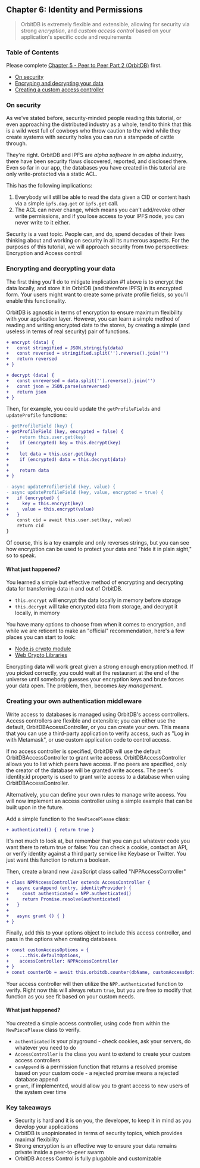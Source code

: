 ## Chapter 6: Identity and Permissions

> OrbitDB is extremely flexible and extensible, allowing for security via strong _encryption_, and _custom access control_ based on your application's specific code and requirements

<div>
  <h3>Table of Contents</h3>

Please complete [Chapter 5 - Peer to Peer Part 2 (OrbitDB)](./05_P2P_Part_2.md) first.

- [On security](#on-security)
- [Encryping and decrypting your data](#encrypting-and-decrypting-your-data)
- [Creating a custom access controller](#creating-a-custom-access-controller)
</div>

### On security

As we've stated before, security-minded people reading this tutorial, or even approaching the distributed industry as a whole, tend to think that this is a wild west full of cowboys who throw caution to the wind while they create systems with security holes you can run a stampede of cattle through.

They're right. OrbitDB and IPFS are _alpha software in an alpha industry_, there have been security flaws discovered, reported, and disclosed there. Even so far in our app, the databases you have created in this tutorial are only write-protected via a static ACL.

This has the following implications:

1. Everybody will still be able to read the data given a CID or content hash via a simple `ipfs.dag.get` or `ipfs.get` call.
2. The ACL can never change, which means you can't add/revoke other write permissions, and if you lose access to your IPFS node, you can never write to it either.

Security is a vast topic. People can, and do, spend decades of their lives thinking about and working on security in all its numerous aspects. For the purposes of this tutorial, we will approach security from two perspectives: Encryption and Access control

### Encrypting and decrypting your data

The first thing you'll do to mitigate implication #1 above is to encrypt the data locally, and store it in OrbitDB (and therefore IPFS) in its encrypted form. Your users might want to create some private profile fields, so you'll enable this functionality.

OrbitDB is agnostic in terms of encryption to ensure maximum flexibility with your application layer. However, you can learn a simple method of reading and writing encrypted data to the stores, by creating a simple (and useless in terms of real security) pair of functions.

```diff
+ encrypt (data) {
+   const stringified = JSON.stringify(data)
+   const reversed = stringified.split('').reverse().join('')
+   return reversed
+ }

+ decrypt (data) {
+   const unreversed = data.split('').reverse().join('')
+   const json = JSON.parse(unreversed)
+   return json
+ }
```

Then, for example, you could update the `getProfileFields` and `updateProfile` functions:

```diff
- getProfileField (key) {
+ getProfileField (key, encrypted = false) {
-    return this.user.get(key)
+    if (encrypted) key = this.decrypt(key)
+
+    let data = this.user.get(key)
+    if (encrypted) data = this.decrypt(data)
+
+    return data
+ }

- async updateProfileField (key, value) {
- async updateProfileField (key, value, encrypted = true) {
+   if (encrypted) {
+     key = this.encrypt(key)
+     value = this.encrypt(value)
+   }
    const cid = await this.user.set(key, value)
    return cid
}
```

Of course, this is a toy example and only reverses strings, but you can see how encryption can be used to protect your data and "hide it in plain sight," so to speak.

#### What just happened?

You learned a simple but effective method of encrypting and decrypting data for transferring data in and out of OrbitDB.

- `this.encrypt` will encrypt the data locally in memory before storage
- `this.decrypt` will take encrypted data from storage, and decrypt it locally, in memory

You have many options to choose from when it comes to encryption, and while we are reticent to make an "official" recommendation, here's a few places you can start to look:

- [Node.js crypto module](https://nodejs.org/api/crypto.html)
- [Web Crypto Libraries](https://developer.mozilla.org/en-US/docs/Web/API/Web_Crypto_API)

Encrypting data will work great given a strong enough encryption method. If you picked correctly, you could wait at the restaurant at the end of the universe until somebody guesses your encryption keys and brute forces your data open. The problem, then, becomes _key management_.

### Creating your own authentication middleware

Write access to databases is managed using OrbitDB's access controllers. Access controllers are flexible and extensible; you can either use the default, OrbitDBAccessController, or you can create your own. This means that you can use a third-party application to verify access, such as "Log in with Metamask", or use custom application code to control access.

If no access controller is specified, OrbitDB will use the default OrbitDBAccessController to grant write access. OrbitDBAccessController allows you to list which peers have access. If no peers are specified, only the creator of the database will be granted write access. The peer's identity.id property is used to grant write access to a database when using OrbitDBAccessController.

Alternatively, you can define your own rules to manage write access. You will now implement an access controller using a simple example that can be built upon in the future.

Add a simple function to the `NewPiecePlease` class:

```diff
+ authenticated() { return true }
```

It's not much to look at, but remember that you can put whatever code you want there to return true or false: You can check a cookie, contact an API, or verify identity against a third party service like Keybase or Twitter. You just want this function to return a boolean.

Then, create a brand new JavaScript class called "NPPAccessController"

```diff
+ class NPPAccessController extends AccessController {
+   async canAppend (entry, identityProvider) {
+     const authenticated = NPP.authenticated()
+     return Promise.resolve(authenticated)
+   }
+
+   async grant () { }
+ }
```

Finally, add this to your options object to include this access controller, and pass in the options when creating databases.

```diff
+ const customAccessOptions = {
+    ...this.defaultOptions,
+    accessController: NPPAccessController
+ }
+ const counterDb = await this.orbitdb.counter(dbName, customAccessOptions)
```

Your access controller will then utilize the `NPP.authenticated` function to verify. Right now this will always return `true`, but you are free to modify that function as you see fit based on your custom needs.

#### What just happened?

You created a simple access controller, using code from within the `NewPiecePlease` class to verify.

- `authenticated` is your playground - check cookies, ask your servers, do whatever you need to do
- `AccessController` is the class you want to extend to create your custom access controllers
- `canAppend` is a permission function that returns a resolved promise based on your custom code - a rejected promise means a rejected database append
- `grant`, if implemented, would allow you to grant access to new users of the system over time

### Key takeaways

- Security is hard and it is on you, the developer, to keep it in mind as you develop your applications
- OrbitDB is unopinionated in terms of security topics, which provides maximal flexibility
- Strong encryption is an effective way to ensure your data remains private inside a peer-to-peer swarm
- OrbitDB Access Control is fully plugabble and customizable
